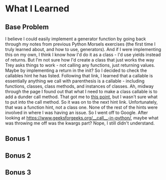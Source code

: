 # What I Learned

## Base Problem
I believe I could easily implement a generator function by going back through my notes from previous Python Morsels exercises (the first time I truly learned about, and how to use, generators). And if I were implementing this on my own, I think I know how I'd do it as a class - I'd use yields instead of returns. But I'm not sure how I'd create a class that just works the way Trey asks things to work - not calling any functions, just returning values. Maybe by implementing a return in the init? So I decided to check the callables hint he has listed. Following that link, I learned that a callable is essentially anything we call with parenthesis is a callable - including functions, classes, class methods, and instances of classes. Ah, midway through the page I found out that what I need to make a class callable is to add a dunder call method.  That got me to [this point](https://github.com/djotaku/pythonmorsels/blob/e7f21e709e6e34d9411b0f5756ed16df245352d5/float_range/float_range.py), but I wasn't sure what to put into the call method. So it was on to the next hint link. Unfortunately, that was a function hint, not a class one. None of the rest of the hints were involved in where I was having an issue. So I went off to Google. After looking at https://www.geeksforgeeks.org/__call__-in-python/, maybe what was throwing me off was the kwargs part? Nope, I still didn't understand.

## Bonus 1

## Bonus 2

## Bonus 3